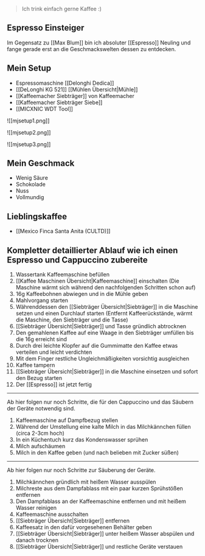 
> Ich trink einfach gerne Kaffee :) 

## Espresso Einsteiger

Im Gegensatz zu [[Max Blum]] bin ich absoluter [[Espresso]] Neuling und fange gerade erst an die Geschmackswelten dessen zu entdecken.

## Mein Setup

- Espressomaschine [[Delonghi Dedica]]
- [[DeLonghi KG 521]] [[Mühlen Übersicht|Mühle]]
- [[Kaffeemacher Siebträger]] von Kaffeemacher
- [[Kaffeemacher Siebträger Siebe]]
- [[MICXNIC WDT Tool]]

![[mjsetup1.png]]

![[mjsetup2.png]]

![[mjsetup3.png]]

## Mein Geschmack 

- Wenig Säure
- Schokolade 
- Nuss
- Vollmundig 


## Lieblingskaffee

- [[Mexico Finca Santa Anita (CULTD)]]

## Kompletter detaillierter Ablauf wie ich einen Espresso und Cappuccino zubereite

1. Wassertank Kaffeemaschine befüllen
2. [[Kaffee Maschinen Übersicht|Kaffeemaschine]] einschalten (Die Maschine wärmt sich während den nachfolgenden Schritten schon auf)
3. 16g Kaffeebohnen abwiegen und in die Mühle geben
4. Mahlvorgang starten
5. Währenddessen den [[Siebträger Übersicht|Siebträger]] in die Maschine setzen und einen Durchlauf starten (Entfernt Kaffeerückstände, wärmt die Maschine, den Siebträger und die Tasse)
6. [[Siebträger Übersicht|Siebträger]] und Tasse gründlich abtrocknen
7. Den gemahlenen Kaffee auf eine Waage in den Siebträger umfüllen bis die 16g erreicht sind
8. Durch drei leichte Klopfer auf die Gummimatte den Kaffee etwas verteilen und leicht verdichten
9. Mit dem Finger restliche Ungleichmäßigkeiten vorsichtig ausgleichen
10. Kaffee tampern
11. [[Siebträger Übersicht|Siebträger]] in die Maschine einsetzen und sofort den Bezug starten
12. Der [[Espresso]] ist jetzt fertig

--- 

Ab hier folgen nur noch Schritte, die für den Cappuccino und das Säubern der Geräte notwendig sind.

1. Kaffeemaschine auf Dampfbezug stellen
2. Während der Umstellung eine kalte Milch in das Milchkännchen füllen (circa 2-3cm hoch)
3. In ein Küchentuch kurz das Kondenswasser sprühen
4. Milch aufschäumen
5. Milch in den Kaffee geben (und nach belieben mit Zucker süßen)

---

Ab hier folgen nur noch Schritte zur Säuberung der Geräte.

1. Milchkännchen gründlich mit heißem Wasser ausspülen
2. Milchreste aus dem Dampfablass mit ein paar kurzen Sprühstößen entfernen
3. Den Dampfablass an der Kaffeemaschine entfernen und mit heißem Wasser reinigen
4. Kaffeemaschine ausschalten
5. [[Siebträger Übersicht|Siebträger]] entfernen
6. Kaffeesatz in den dafür vorgesehenen Behälter geben
7. [[Siebträger Übersicht|Siebträger]] unter heißem Wasser abspülen und danach trocknen
8. [[Siebträger Übersicht|Siebträger]] und restliche Geräte verstauen